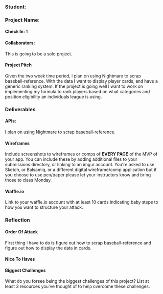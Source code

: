 ### Student:

### Project Name:  

#### Check In: 1  

#### Collaborators:  
This is going to be a solo project.

#### Project Pitch  
Given the two week time period, I plan on using Nightmare to scrap baseball-reference. With the data I want to display player cards, and have a generic ranking system. If the project is going well I want to work on implementing my formula to rank players based on what categories and position eligibility an individuals league is using.

### Deliverables  

#### APIs:  
I plan on using Nightmare to scrap baseball-reference.

#### Wireframes  
Include screenshots to wireframes or comps of **EVERY PAGE** of the MVP of your app. You can include these by adding additional files to your submissions directory, or linking to an imgur account. You're asked to use Sketch, or Balsamiq, or a different digital wireframe/comp application but if you choose to use pen/paper please let your instructors know and bring those to class Monday.  

#### Waffle.io
Link to your waffle.io account with at least 10 cards indicating baby steps to how you want to structure your attack.  


### Reflection  

#### Order Of Attack  
First thing I have to do is figure out how to scrap baseball-reference and figure out how to display the data in cards.

#### Nice To Haves   


#### Biggest Challenges  
What do you forsee being the biggest challenges of this project? List at least 3 resources you've thought of to help overcome these challenges.
